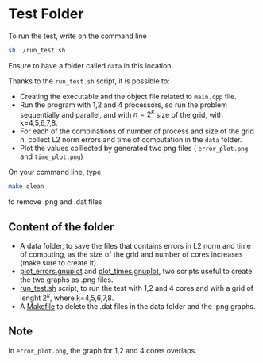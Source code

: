 # Test Folder

To run the test, write on the command line
```bash
sh ./run_test.sh
```
Ensure to have a folder called `data` in this location.

Thanks to the `run_test.sh` script, it is possible to:

+ Creating the executable and the object file related to `main.cpp` file.
+ Run the program with 1,2 and 4 processors, so run the problem sequentially and parallel, and with $n=2^k$ size of the grid, with k=4,5,6,7,8.
+ For each of the combinations of number of process and size of the grid n, collect L2 norm errors and time of computation in the `data` folder.
+ Plot the values colllected by generated two png files ( `error_plot.png` and `time_plot.png`)


On your command line, type
```bash
make clean
```
to remove .png and .dat files

## Content of the folder
+ A data folder, to save the files that contains errors in L2 norm and time of computing, as the size of the grid and number of cores increases (make sure to create it).
+ [plot_errors.gnuplot](https://github.com/irene-fagnani/challenge3/blob/main/test/plot_errors.gnuplot) and [plot_times.gnuplot](https://github.com/irene-fagnani/challenge3/blob/main/test/plot_times.gnuplot), two scripts useful to create the two graphs as .png files.
+ [run_test.sh](https://github.com/irene-fagnani/challenge3/blob/main/test/run_test.sh) script, to run the test with 1,2 and 4 cores and with a  grid of lenght $2^k$, where k=4,5,6,7,8.
+ A [Makefile](https://github.com/irene-fagnani/challenge3/blob/main/test/Makefile) to delete the .dat files in the data folder and the .png graphs.

## Note
In `error_plot.png`, the graph for 1,2 and 4 cores overlaps.